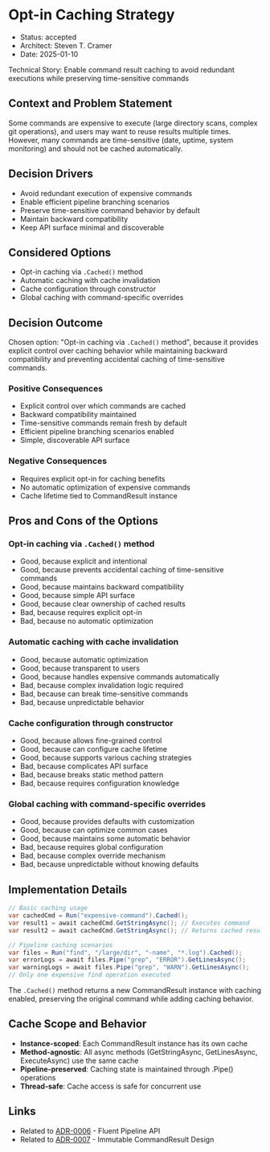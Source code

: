 # Opt-in Caching Strategy

* Status: accepted
* Architect: Steven T. Cramer
* Date: 2025-01-10

Technical Story: Enable command result caching to avoid redundant executions while preserving time-sensitive commands

## Context and Problem Statement

Some commands are expensive to execute (large directory scans, complex git operations), and users may want to reuse results multiple times. However, many commands are time-sensitive (date, uptime, system monitoring) and should not be cached automatically.

## Decision Drivers

* Avoid redundant execution of expensive commands
* Enable efficient pipeline branching scenarios
* Preserve time-sensitive command behavior by default
* Maintain backward compatibility
* Keep API surface minimal and discoverable

## Considered Options

* Opt-in caching via `.Cached()` method
* Automatic caching with cache invalidation
* Cache configuration through constructor
* Global caching with command-specific overrides

## Decision Outcome

Chosen option: "Opt-in caching via `.Cached()` method", because it provides explicit control over caching behavior while maintaining backward compatibility and preventing accidental caching of time-sensitive commands.

### Positive Consequences

* Explicit control over which commands are cached
* Backward compatibility maintained
* Time-sensitive commands remain fresh by default
* Efficient pipeline branching scenarios enabled
* Simple, discoverable API surface

### Negative Consequences

* Requires explicit opt-in for caching benefits
* No automatic optimization of expensive commands
* Cache lifetime tied to CommandResult instance

## Pros and Cons of the Options

### Opt-in caching via `.Cached()` method

* Good, because explicit and intentional
* Good, because prevents accidental caching of time-sensitive commands
* Good, because maintains backward compatibility
* Good, because simple API surface
* Good, because clear ownership of cached results
* Bad, because requires explicit opt-in
* Bad, because no automatic optimization

### Automatic caching with cache invalidation

* Good, because automatic optimization
* Good, because transparent to users
* Good, because handles expensive commands automatically
* Bad, because complex invalidation logic required
* Bad, because can break time-sensitive commands
* Bad, because unpredictable behavior

### Cache configuration through constructor

* Good, because allows fine-grained control
* Good, because can configure cache lifetime
* Good, because supports various caching strategies
* Bad, because complicates API surface
* Bad, because breaks static method pattern
* Bad, because requires configuration knowledge

### Global caching with command-specific overrides

* Good, because provides defaults with customization
* Good, because can optimize common cases
* Good, because maintains some automatic behavior
* Bad, because requires global configuration
* Bad, because complex override mechanism
* Bad, because unpredictable without knowing defaults

## Implementation Details

```csharp
// Basic caching usage
var cachedCmd = Run("expensive-command").Cached();
var result1 = await cachedCmd.GetStringAsync(); // Executes command
var result2 = await cachedCmd.GetStringAsync(); // Returns cached result

// Pipeline caching scenarios
var files = Run("find", "/large/dir", "-name", "*.log").Cached();
var errorLogs = await files.Pipe("grep", "ERROR").GetLinesAsync();
var warningLogs = await files.Pipe("grep", "WARN").GetLinesAsync();
// Only one expensive find operation executed
```

The `.Cached()` method returns a new CommandResult instance with caching enabled, preserving the original command while adding caching behavior.

## Cache Scope and Behavior

* **Instance-scoped**: Each CommandResult instance has its own cache
* **Method-agnostic**: All async methods (GetStringAsync, GetLinesAsync, ExecuteAsync) use the same cache
* **Pipeline-preserved**: Caching state is maintained through .Pipe() operations
* **Thread-safe**: Cache access is safe for concurrent use

## Links

* Related to [ADR-0006](0006-fluent-pipeline-api.md) - Fluent Pipeline API
* Related to [ADR-0007](0007-immutable-commandresult-design.md) - Immutable CommandResult Design